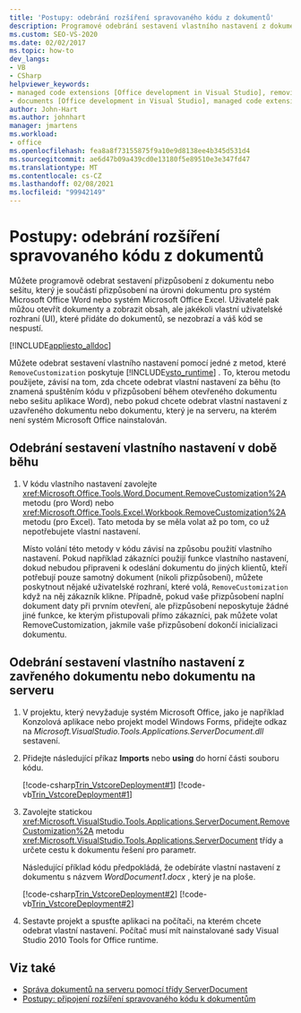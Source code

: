 ```yaml
---
title: 'Postupy: odebrání rozšíření spravovaného kódu z dokumentů'
description: Programové odebrání sestavení vlastního nastavení z dokumentu nebo sešitu, který je součástí přizpůsobení na úrovni dokumentu pro aplikaci Microsoft Word nebo Excel.
ms.custom: SEO-VS-2020
ms.date: 02/02/2017
ms.topic: how-to
dev_langs:
- VB
- CSharp
helpviewer_keywords:
- managed code extensions [Office development in Visual Studio], removing
- documents [Office development in Visual Studio], managed code extensions
author: John-Hart
ms.author: johnhart
manager: jmartens
ms.workload:
- office
ms.openlocfilehash: fea8a8f73155875f9a10e9d8138ee4b345d531d4
ms.sourcegitcommit: ae6d47b09a439cd0e13180f5e89510e3e347fd47
ms.translationtype: MT
ms.contentlocale: cs-CZ
ms.lasthandoff: 02/08/2021
ms.locfileid: "99942149"
---
```

# <a name="how-to-remove-managed-code-extensions-from-documents"></a>Postupy: odebrání rozšíření spravovaného kódu z dokumentů
  Můžete programově odebrat sestavení přizpůsobení z dokumentu nebo sešitu, který je součástí přizpůsobení na úrovni dokumentu pro systém Microsoft Office Word nebo systém Microsoft Office Excel. Uživatelé pak můžou otevřít dokumenty a zobrazit obsah, ale jakékoli vlastní uživatelské rozhraní (UI), které přidáte do dokumentů, se nezobrazí a váš kód se nespustí.

 [!INCLUDE[appliesto_alldoc](../vsto/includes/appliesto-alldoc-md.md)]

 Můžete odebrat sestavení vlastního nastavení pomocí jedné z metod, které `RemoveCustomization` poskytuje [!INCLUDE[vsto_runtime](../vsto/includes/vsto-runtime-md.md)] . To, kterou metodu použijete, závisí na tom, zda chcete odebrat vlastní nastavení za běhu (to znamená spuštěním kódu v přizpůsobení během otevřeného dokumentu nebo sešitu aplikace Word), nebo pokud chcete odebrat vlastní nastavení z uzavřeného dokumentu nebo dokumentu, který je na serveru, na kterém není systém Microsoft Office nainstalován.

## <a name="to-remove-the-customization-assembly-at-run-time"></a>Odebrání sestavení vlastního nastavení v době běhu

1. V kódu vlastního nastavení zavolejte <xref:Microsoft.Office.Tools.Word.Document.RemoveCustomization%2A> metodu (pro Word) nebo <xref:Microsoft.Office.Tools.Excel.Workbook.RemoveCustomization%2A> metodu (pro Excel). Tato metoda by se měla volat až po tom, co už nepotřebujete vlastní nastavení.

     Místo volání této metody v kódu závisí na způsobu použití vlastního nastavení. Pokud například zákazníci použijí funkce vlastního nastavení, dokud nebudou připraveni k odeslání dokumentu do jiných klientů, kteří potřebují pouze samotný dokument (nikoli přizpůsobení), můžete poskytnout nějaké uživatelské rozhraní, které volá, `RemoveCustomization` když na něj zákazník klikne. Případně, pokud vaše přizpůsobení naplní dokument daty při prvním otevření, ale přizpůsobení neposkytuje žádné jiné funkce, ke kterým přistupovali přímo zákazníci, pak můžete volat RemoveCustomization, jakmile vaše přizpůsobení dokončí inicializaci dokumentu.

## <a name="to-remove-the-customization-assembly-from-a-closed-document-or-a-document-on-a-server"></a>Odebrání sestavení vlastního nastavení z zavřeného dokumentu nebo dokumentu na serveru

1. V projektu, který nevyžaduje systém Microsoft Office, jako je například Konzolová aplikace nebo projekt model Windows Forms, přidejte odkaz na *Microsoft.VisualStudio.Tools.Applications.ServerDocument.dll* sestavení.

2. Přidejte následující příkaz **Imports** nebo **using** do horní části souboru kódu.

     [!code-csharp[Trin_VstcoreDeployment#1](../vsto/codesnippet/CSharp/Trin_VstcoreDeploymentCS/Program.cs#1)]
     [!code-vb[Trin_VstcoreDeployment#1](../vsto/codesnippet/VisualBasic/Trin_VstcoreDeploymentVB/Program.vb#1)]

3. Zavolejte statickou <xref:Microsoft.VisualStudio.Tools.Applications.ServerDocument.RemoveCustomization%2A> metodu <xref:Microsoft.VisualStudio.Tools.Applications.ServerDocument> třídy a určete cestu k dokumentu řešení pro parametr.

     Následující příklad kódu předpokládá, že odebíráte vlastní nastavení z dokumentu s názvem *WordDocument1.docx* , který je na ploše.

     [!code-csharp[Trin_VstcoreDeployment#2](../vsto/codesnippet/CSharp/Trin_VstcoreDeploymentCS/Program.cs#2)]
     [!code-vb[Trin_VstcoreDeployment#2](../vsto/codesnippet/VisualBasic/Trin_VstcoreDeploymentVB/Program.vb#2)]

4. Sestavte projekt a spusťte aplikaci na počítači, na kterém chcete odebrat vlastní nastavení. Počítač musí mít nainstalované sady Visual Studio 2010 Tools for Office runtime.

## <a name="see-also"></a>Viz také
- [Správa dokumentů na serveru pomocí třídy ServerDocument](../vsto/managing-documents-on-a-server-by-using-the-serverdocument-class.md)
- [Postupy: připojení rozšíření spravovaného kódu k dokumentům](../vsto/how-to-attach-managed-code-extensions-to-documents.md)
